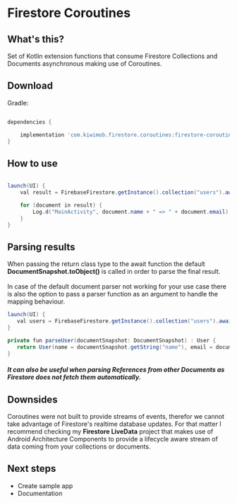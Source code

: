 # Firestore Coroutines

## What's this?

Set of Kotlin extension functions that consume Firestore Collections and Documents asynchronous making use of Coroutines.

## Download

Gradle:

```groovy

dependencies {

    implementation 'com.kiwimob.firestore.coroutines:firestore-coroutines:0.0.1'
}
```

## How to use

```java

launch(UI) {
    val result = FirebaseFirestore.getInstance().collection("users").await(User::class.java)

    for (document in result) {
        Log.d("MainActivity", document.name + " => " + document.email)
    }
}
```

## Parsing results

 When passing the return class type to the await function the default **DocumentSnapshot.toObject()** is called in order to parse the final result.
 <br><br>
 In case of the default document parser not working for your use case there is also the option to pass a parser function as an argument to handle the mapping behaviour.

 ```java
launch(UI) {
    val users = FirebaseFirestore.getInstance().collection("users").await({parseUser(it)})
}

private fun parseUser(documentSnapshot: DocumentSnapshot) : User {
    return User(name = documentSnapshot.getString("name"), email = documentSnapshot.getString("email"))
}
 ```

##### It can also be useful when parsing References from other Documents as Firestore does not fetch them automatically.

## Downsides

Coroutines were not built to provide streams of events, therefor we cannot take advantage of Firestore's realtime database updates. For that matter I recommend checking my **Firestore LiveData** project that makes use of Android Architecture Components to provide a lifecycle aware stream of data coming from your collections or documents.
## Next steps

 * Create sample app
 * Documentation
